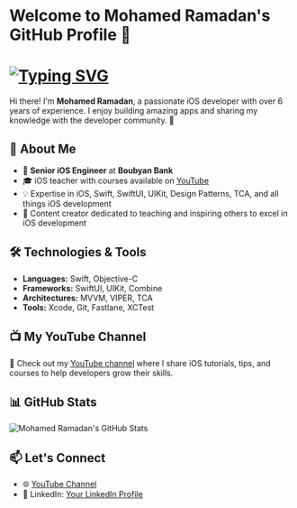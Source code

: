 # Welcome to Mohamed Ramadan's GitHub Profile 👋
# <a href="#"><img src="https://readme-typing-svg.herokuapp.com?font=Fira+Code&size=35&duration=2000&pause=500&color=F75C7E&background=FFFFFF00&width=435&lines=Mohamed+Ramadan;Senior+iOS+Engineer;SwiftUI+Expert" alt="Typing SVG"></a>

Hi there! I'm **Mohamed Ramadan**, a passionate iOS developer with over 6 years of experience. I enjoy building amazing apps and sharing my knowledge with the developer community. 🚀

## 🌟 About Me
- 💼 **Senior iOS Engineer** at **Boubyan Bank**
- 🎓 iOS teacher with courses available on [YouTube](https://www.youtube.com/@MohamedRamadanHussien)
- 💡 Expertise in iOS, Swift, SwiftUI, UIKit, Design Patterns, TCA, and all things iOS development
- 🎥 Content creator dedicated to teaching and inspiring others to excel in iOS development

## 🛠️ Technologies & Tools
- **Languages:** Swift, Objective-C
- **Frameworks:** SwiftUI, UIKit, Combine
- **Architectures:** MVVM, VIPER, TCA
- **Tools:** Xcode, Git, Fastlane, XCTest

## 📺 My YouTube Channel
📌 Check out my [YouTube channel](https://www.youtube.com/@MohamedRamadanHussien) where I share iOS tutorials, tips, and courses to help developers grow their skills.

## 📊 GitHub Stats
![Mohamed Ramadan's GitHub Stats](https://github-readme-stats.vercel.app/api?username=MohamedRamadanHussien&show_icons=true&theme=radical)

## 📫 Let's Connect
- 🌐 [YouTube Channel](https://www.youtube.com/@MohamedRamadanHussien)
- 💼 LinkedIn: [Your LinkedIn Profile](https://www.linkedin.com/in/muhammed-ramdan/)
